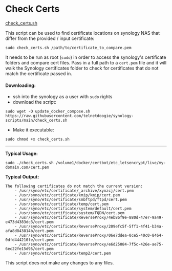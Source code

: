 # Check Certs

[check_certs.sh](./check_certs.sh)

This script can be used to find certificate locations on synology NAS that differ from the provided / input certificate:
```
sudo check_certs.sh /path/to/certificate_to_compare.pem
```
It needs to be run as root (`sudo`) in order to access the synology's certificate folders and compare cert files.
Pass in a full path to a `cert.pem` file and it will walk the Synology certificates folder to check for certificates that
do not match the certificate passed in.

#### Downloading:

* ssh into the synology as a user with `sudo` rights
* download the script:
```
sudo wget -O update_docker_compose.sh https://raw.githubusercontent.com/telnetdoogie/synology-scripts/main/check_certs.sh
```
* Make it executable:
```
sudo chmod +x check_certs.sh
```

---

**Typical Usage:**

```
sudo ./check_certs.sh /volume1/docker/certbot/etc_letsencrypt/live/my-domain.com/cert.pem
```
**Typical Output:**

```
The following certificates do not match the current version:
    - /usr/syno/etc/certificate/_archive/xynzcj/cert.pem
    - /usr/syno/etc/certificate/kmip/kmip/cert.pem
    - /usr/syno/etc/certificate/smbftpd/ftpd/cert.pem
    - /usr/syno/etc/certificate/temp/cert.pem
    - /usr/syno/etc/certificate/system/default/cert.pem
    - /usr/syno/etc/certificate/system/FQDN/cert.pem
    - /usr/syno/etc/certificate/ReverseProxy/4eb86f9e-880d-47e7-9a49-e473d4383dc3/cert.pem
    - /usr/syno/etc/certificate/ReverseProxy/209efc5f-5ff1-4f41-b34a-afa8d843814b/cert.pem
    - /usr/syno/etc/certificate/ReverseProxy/06e7ddea-0ce5-40c0-8464-0dfd444210fe/cert.pem
    - /usr/syno/etc/certificate/ReverseProxy/e6d25084-7f5c-426e-ae75-6ec22fe15d95/cert.pem
    - /usr/syno/etc/certificate/temp2/cert.pem
```
This script does not make any changes to any files.
